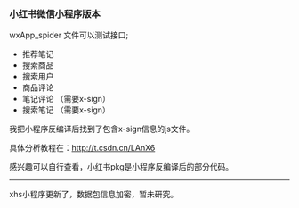 ### 小红书微信小程序版本

wxApp_spider 文件可以测试接口;
   
- 推荐笔记   
- 搜索商品
- 搜索用户   
- 商品评论   
- 笔记评论  （需要x-sign） 
- 搜索笔记  （需要x-sign） 
   
我把小程序反编译后找到了包含x-sign信息的js文件。

具体分析教程在：http://t.csdn.cn/LAnX6
 
感兴趣可以自行查看，小红书pkg是小程序反编译后的部分代码。    

---

xhs小程序更新了，数据包信息加密，暂未研究。